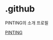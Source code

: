 # .github
PINTING의 소개 프로필

[PINTING](https%3A%2F%2Fwww.figma.com%2Ffile%2FE7c82X5rD41IoxZFSSW8XV%2FPinting%3Ftype%3Ddesign%26node-id%3D0%253A1%26mode%3Ddesign%26t%3DCGzmjezK338QKw6J-1)
